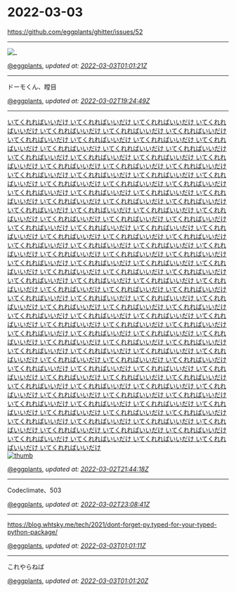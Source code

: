 # 2022-03-03

<https://github.com/eggplants/ghitter/issues/52>

---

![_](https://github.githubassets.com/images/mona-loading-default.gif)

[@eggplants](https://github.com/eggplants), *updated at: [2022-03-03T01:01:21Z](https://github.com/eggplants/ghitter/issues/52#issue-1157333888)*

---

ドーモくん、瞠目

[@eggplants](https://github.com/eggplants), *updated at: [2022-03-02T19:24:49Z](https://github.com/eggplants/ghitter/issues/52#issuecomment-1057295851)*

---

[いてくれればいいだけ いてくれればいいだけ いてくれればいいだけ いてくれればいいだけ いてくれればいいだけ いてくれればいいだけ いてくれればいいだけ いてくれればいいだけ いてくれればいいだけ いてくれればいいだけ いてくれればいいだけ いてくれればいいだけ いてくれればいいだけ いてくれればいいだけ いてくれればいいだけ いてくれればいいだけ いてくれればいいだけ いてくれればいいだけ いてくれればいいだけ いてくれればいいだけ いてくれればいいだけ いてくれればいいだけ いてくれればいいだけ いてくれればいいだけ いてくれればいいだけ いてくれればいいだけ いてくれればいいだけ いてくれればいいだけ いてくれればいいだけ いてくれればいいだけ いてくれればいいだけ いてくれればいいだけ いてくれればいいだけ いてくれればいいだけ いてくれればいいだけ いてくれればいいだけ いてくれればいいだけ いてくれればいいだけ いてくれればいいだけ いてくれればいいだけ いてくれればいいだけ いてくれればいいだけ いてくれればいいだけ いてくれればいいだけ いてくれればいいだけ いてくれればいいだけ いてくれればいいだけ いてくれればいいだけ いてくれればいいだけ いてくれればいいだけ いてくれればいいだけ いてくれればいいだけ いてくれればいいだけ いてくれればいいだけ いてくれればいいだけ いてくれればいいだけ いてくれればいいだけ いてくれればいいだけ いてくれればいいだけ いてくれればいいだけ いてくれればいいだけ いてくれればいいだけ いてくれればいいだけ いてくれればいいだけ いてくれればいいだけ いてくれればいいだけ いてくれればいいだけ いてくれればいいだけ いてくれればいいだけ いてくれればいいだけ いてくれればいいだけ いてくれればいいだけ いてくれればいいだけ いてくれればいいだけ いてくれればいいだけ いてくれればいいだけ いてくれればいいだけ いてくれればいいだけ いてくれればいいだけ いてくれればいいだけ いてくれればいいだけ いてくれればいいだけ いてくれればいいだけ いてくれればいいだけ いてくれればいいだけ いてくれればいいだけ いてくれればいいだけ いてくれればいいだけ いてくれればいいだけ いてくれればいいだけ いてくれればいいだけ いてくれればいいだけ いてくれればいいだけ いてくれればいいだけ いてくれればいいだけ いてくれればいいだけ いてくれればいいだけ いてくれればいいだけ いてくれればいいだけ いてくれればいいだけ いてくれればいいだけ いてくれればいいだけ いてくれればいいだけ いてくれればいいだけ いてくれればいいだけ いてくれればいいだけ いてくれればいいだけ いてくれればいいだけ いてくれればいいだけ いてくれればいいだけ いてくれればいいだけ いてくれればいいだけ いてくれればいいだけ いてくれればいいだけ いてくれればいいだけ いてくれればいいだけ いてくれればいいだけ いてくれればいいだけ いてくれればいいだけ いてくれればいいだけ いてくれればいいだけ いてくれればいいだけ いてくれればいいだけ いてくれればいいだけ いてくれればいいだけ いてくれればいいだけ いてくれればいいだけ いてくれればいいだけ いてくれればいいだけ いてくれればいいだけ いてくれればいいだけ<br>![thumb](https://i1.sndcdn.com/artworks-gEVYnbgzozIjp8uZ-kaS3Zg-t500x500.jpg)](https://soundcloud.com/maltine-record/kabanagu_iidake?in=maltine-record/sets/maru183-kabanagu)

[@eggplants](https://github.com/eggplants), *updated at: [2022-03-02T21:44:18Z](https://github.com/eggplants/ghitter/issues/52#issuecomment-1057422683)*

---

Codeclimate、503

[@eggplants](https://github.com/eggplants), *updated at: [2022-03-02T23:08:41Z](https://github.com/eggplants/ghitter/issues/52#issuecomment-1057482117)*

---

https://blog.whtsky.me/tech/2021/dont-forget-py.typed-for-your-typed-python-package/

[@eggplants](https://github.com/eggplants), *updated at: [2022-03-03T01:01:11Z](https://github.com/eggplants/ghitter/issues/52#issuecomment-1057555768)*

---

これやらねば


[@eggplants](https://github.com/eggplants), *updated at: [2022-03-03T01:01:20Z](https://github.com/eggplants/ghitter/issues/52#issuecomment-1057555848)*
